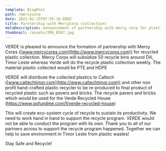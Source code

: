 ```yaml
---
template: BlogPost
path: /mercycorp
date: 2021-02-15T07:55:19.690Z
title: Partnership with MercyCorp (collection)
metaDescription: announcement of partnership with mercy corp for plastic recycling collection
thumbnail: /assets/IMG_0267.jpg
---
```

VERDE is pleased to announce the formation of partnership with Mercy Corps ([www.mercycorps.com](http://www.mercycorps.com)) for recycled plastic collection. Mercy Corps will subsidize 50 recycle bins around Dili, Timor Leste whereas Verde will do the recycle plastic collection weekly. The material plastic collected would be PTE and HDPE

VERDE will distribute the collected plastics to Caltech ([www.caltechtimor.com](http://www.caltechtimor.com)) and other non profit hand-crafted plastic recycler to be re-produced to final product of recycled plastic such as pavers and bricks. The recycle pavers and bricks which would be used for the Verde Recycled House (<https://www.gofundme.com/f/verde-recycled-house>)

This will create eco-system cycle of recycle to sustain its productivity. We need to work hand in hand to support the recycle program. VERDE would not be able to conduct the program with its own. Thank you to all of our partners across to support the recycle program happened. Together we can help to save environment in Timor Leste from plastic wastes!



Stay Safe and Recycle!
